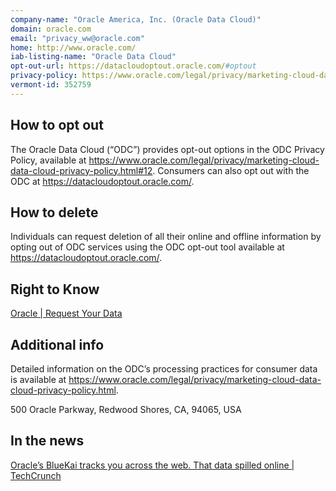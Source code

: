 ```yaml
---
company-name: "Oracle America, Inc. (Oracle Data Cloud)"
domain: oracle.com
email: "privacy_ww@oracle.com"
home: http://www.oracle.com/
iab-listing-name: "Oracle Data Cloud"
opt-out-url: https://datacloudoptout.oracle.com/#optout
privacy-policy: https://www.oracle.com/legal/privacy/marketing-cloud-data-cloud-privacy-policy.html
vermont-id: 352759
---
```


## How to opt out

The Oracle Data Cloud (“ODC”) provides opt-out options in the ODC Privacy Policy, available at https://www.oracle.com/legal/privacy/marketing-cloud-data-cloud-privacy-policy.html#12. Consumers can also opt out with the ODC at https://datacloudoptout.oracle.com/.

## How to delete

Individuals can request deletion of all their online and offline information by opting out of ODC services using the ODC opt-out tool available at https://datacloudoptout.oracle.com/.


## Right to Know

[Oracle | Request Your Data](https://datacloudoptout.oracle.com/request-your-data)


## Additional info

Detailed information on the ODC’s processing practices for consumer data is available at https://www.oracle.com/legal/privacy/marketing-cloud-data-cloud-privacy-policy.html.

500 Oracle Parkway, Redwood Shores, CA, 94065, USA


## In the news

[Oracle’s BlueKai tracks you across the web. That data spilled online | TechCrunch](https://techcrunch.com/2020/06/19/oracle-bluekai-web-tracking/)


